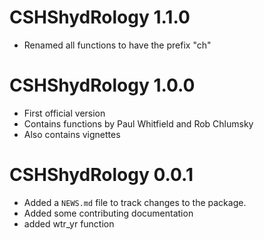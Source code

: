# CSHShydRology 1.1.0
* Renamed all functions to have the prefix "ch"

# CSHShydRology 1.0.0
* First official version
* Contains functions by Paul Whitfield and Rob Chlumsky
* Also contains vignettes


# CSHShydRology 0.0.1

* Added a `NEWS.md` file to track changes to the package.
* Added some contributing documentation
* added wtr_yr function



